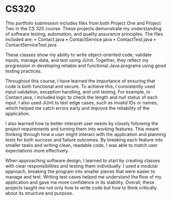 # CS320

This portfolio submission includes files from both Project One and Project Two in the CS 320 course. These projects demonstrate my understanding of software testing, automation, and quality assurance principles. The files included are:
	•	Contact.java
	•	ContactService.java
	•	ContactTest.java
	•	ContactServiceTest.java

These classes show my ability to write object-oriented code, validate inputs, manage data, and test using JUnit. Together, they reflect my progression in developing reliable and functional Java programs using good testing practices.

Throughout this course, I have learned the importance of ensuring that code is both functional and secure. To achieve this, I consistently used input validation, exception handling, and unit testing. For example, in Contact.java, I included logic to check the length and null status of each input. I also used JUnit to test edge cases, such as invalid IDs or names, which helped me catch errors early and improve the reliability of the application.

I also learned how to better interpret user needs by closely following the project requirements and turning them into working features. This meant thinking through how a user might interact with the application and planning tests for both success and failure outcomes. By breaking each feature into smaller tasks and writing clean, readable code, I was able to match user expectations more effectively.

When approaching software design, I learned to start by creating classes with clear responsibilities and testing them individually. I used a modular approach, breaking the program into smaller pieces that were easier to manage and test. Writing test cases helped me understand the flow of my application and gave me more confidence in its stability. Overall, these projects taught me not only how to write code but how to think critically about its structure and purpose.
